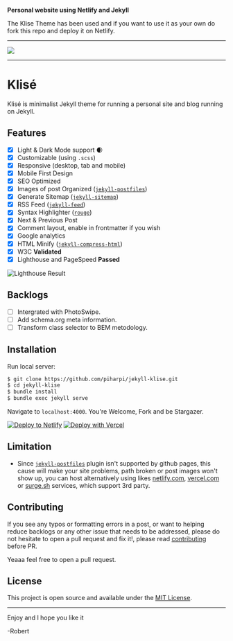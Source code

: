 **Personal website using Netlify and Jekyll**  

The Klise Theme has been used and if you want to use it as your own do fork this repo and deploy it on Netlify.  

<hr>
<img src = "https://data.whicdn.com/images/327014997/original.jpg?t=1550766960">
<hr>

# Klisé

Klisé is minimalist Jekyll theme for running a personal site and blog running on Jekyll.<br>

## Features

- [x] Light & Dark Mode support :waxing_crescent_moon:
- [x] Customizable (using `.scss`)
- [x] Responsive (desktop, tab and mobile)
- [x] Mobile First Design
- [x] SEO Optimized
- [x] Images of post Organized ([`jekyll-postfiles`](https://github.com/nhoizey/jekyll-postfiles))
- [x] Generate Sitemap ([`jekyll-sitemap`](https://github.com/jekyll/jekyll-sitemap))
- [x] RSS Feed ([`jekyll-feed`](https://github.com/jekyll/jekyll-feed))
- [x] Syntax Highlighter ([`rouge`](https://github.com/rouge-ruby/rouge))
- [x] Next & Previous Post
- [x] Comment layout, enable in frontmatter if you wish
- [x] Google analytics
- [x] HTML Minify ([`jekyll-compress-html`](https://github.com/penibelst/jekyll-compress-html))
- [x] W3C **Validated**
- [x] Lighthouse and PageSpeed **Passed**

![Lighthouse Result](./lighthouse.png)

## Backlogs

- [ ] Intergrated with PhotoSwipe.
- [ ] Add schema.org meta information.
- [ ] Transform class selector to BEM metodology.

## Installation

Run local server:

```bash
$ git clone https://github.com/piharpi/jekyll-klise.git
$ cd jekyll-klise
$ bundle install
$ bundle exec jekyll serve
```

Navigate to `localhost:4000`. You're Welcome, Fork and be Stargazer.

[![Deploy to Netlify](https://www.netlify.com/img/deploy/button.svg)](https://app.netlify.com/start/deploy?repository=https://github.com/piharpi/jekyll-klise) [![Deploy with Vercel](https://vercel.com/button)](https://vercel.com/import/project?template=https://github.com/piharpi/jekyll-klise)

## Limitation

- Since [`jekyll-postfiles`](https://github.com/nhoizey/jekyll-postfiles#compatibility) plugin isn't supported by github pages, this cause will make your site problems, path broken or post images won't show up, you can host alternatively using likes [netlify.com](https://netlify.com), [vercel.com](https://vercel.com) or [surge.sh](https://surge.sh) services, which support 3rd party.

## Contributing

If you see any typos or formatting errors in a post, or want to helping reduce backlogs or any other issue that needs to be addressed, please do not hesitate to open a pull request and fix it!, please read [contributing](./CONTRIBUTING.md) before PR.

Yeaaa feel free to open a pull request.
## License

This project is open source and available under the [MIT License](LICENSE).
<hr> 
Enjoy and I hope you like it  

-Robert


